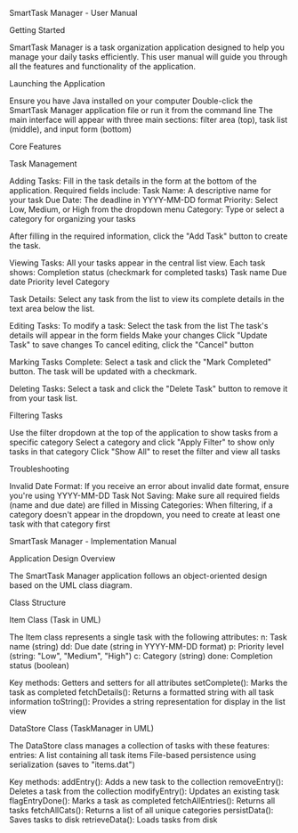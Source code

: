 SmartTask Manager - User Manual

Getting Started

SmartTask Manager is a task organization application designed to help you manage your daily tasks efficiently. This user manual will guide you through all the features and functionality of the application.

Launching the Application

Ensure you have Java installed on your computer
Double-click the SmartTask Manager application file or run it from the command line
The main interface will appear with three main sections: filter area (top), task list (middle), and input form (bottom)

Core Features

Task Management

Adding Tasks: Fill in the task details in the form at the bottom of the application. Required fields include:
Task Name: A descriptive name for your task
Due Date: The deadline in YYYY-MM-DD format
Priority: Select Low, Medium, or High from the dropdown menu
Category: Type or select a category for organizing your tasks

After filling in the required information, click the "Add Task" button to create the task.

Viewing Tasks: All your tasks appear in the central list view. Each task shows:
Completion status (checkmark for completed tasks)
Task name
Due date
Priority level
Category

Task Details: Select any task from the list to view its complete details in the text area below the list.

Editing Tasks: To modify a task:
Select the task from the list
The task's details will appear in the form fields
Make your changes
Click "Update Task" to save changes
To cancel editing, click the "Cancel" button

Marking Tasks Complete: Select a task and click the "Mark Completed" button. The task will be updated with a checkmark.

Deleting Tasks: Select a task and click the "Delete Task" button to remove it from your task list.

Filtering Tasks

Use the filter dropdown at the top of the application to show tasks from a specific category
Select a category and click "Apply Filter" to show only tasks in that category
Click "Show All" to reset the filter and view all tasks

Troubleshooting

Invalid Date Format: If you receive an error about invalid date format, ensure you're using YYYY-MM-DD
Task Not Saving: Make sure all required fields (name and due date) are filled in
Missing Categories: When filtering, if a category doesn't appear in the dropdown, you need to create at least one task with that category first

SmartTask Manager - Implementation Manual

Application Design Overview

The SmartTask Manager application follows an object-oriented design based on the UML class diagram.

Class Structure

Item Class (Task in UML)

The Item class represents a single task with the following attributes:
n: Task name (string)
dd: Due date (string in YYYY-MM-DD format)
p: Priority level (string: "Low", "Medium", "High")
c: Category (string)
done: Completion status (boolean)

Key methods:
Getters and setters for all attributes
setComplete(): Marks the task as completed
fetchDetails(): Returns a formatted string with all task information
toString(): Provides a string representation for display in the list view

DataStore Class (TaskManager in UML)

The DataStore class manages a collection of tasks with these features:
entries: A list containing all task items
File-based persistence using serialization (saves to "items.dat")

Key methods:
addEntry(): Adds a new task to the collection
removeEntry(): Deletes a task from the collection
modifyEntry(): Updates an existing task
flagEntryDone(): Marks a task as completed
fetchAllEntries(): Returns all tasks
fetchAllCats(): Returns a list of all unique categories
persistData(): Saves tasks to disk
retrieveData(): Loads tasks from disk
